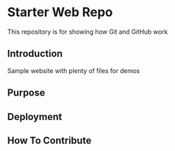 # Starter Web Repo

This repository is for showing how Git and GitHub work

## Introduction

Sample website with plenty of files for demos

## Purpose

## Deployment

## How To Contribute 